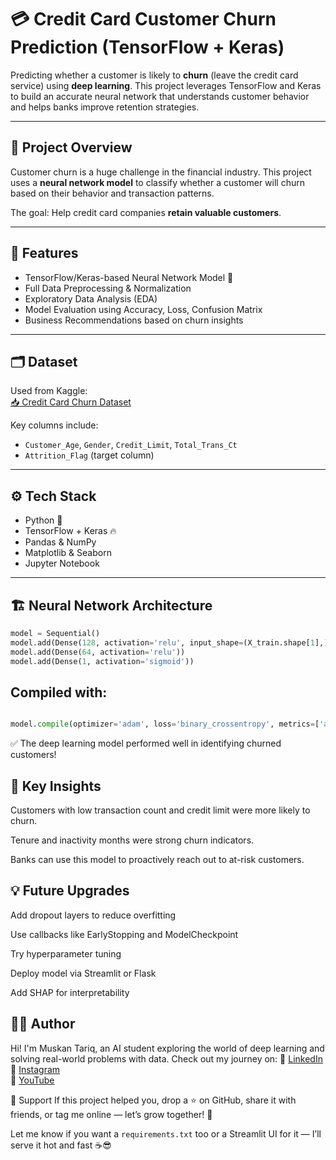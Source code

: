 # 💳 Credit Card Customer Churn Prediction (TensorFlow + Keras)

Predicting whether a customer is likely to **churn** (leave the credit card service) using **deep learning**. This project leverages TensorFlow and Keras to build an accurate neural network that understands customer behavior and helps banks improve retention strategies.

---

## 📌 Project Overview

Customer churn is a huge challenge in the financial industry. This project uses a **neural network model** to classify whether a customer will churn based on their behavior and transaction patterns.

The goal: Help credit card companies **retain valuable customers**.

---

## 🧠 Features

- TensorFlow/Keras-based Neural Network Model 🧠
- Full Data Preprocessing & Normalization
- Exploratory Data Analysis (EDA)
- Model Evaluation using Accuracy, Loss, Confusion Matrix
- Business Recommendations based on churn insights

---

## 🗂️ Dataset

Used from Kaggle:  
[📥 Credit Card Churn Dataset](https://www.kaggle.com/datasets/sakshigoyal7/credit-card-customers)

Key columns include:
- `Customer_Age`, `Gender`, `Credit_Limit`, `Total_Trans_Ct`
- `Attrition_Flag` (target column)

---

## ⚙️ Tech Stack

- Python 🐍  
- TensorFlow + Keras 🔥  
- Pandas & NumPy  
- Matplotlib & Seaborn  
- Jupyter Notebook  

---

## 🏗️ Neural Network Architecture

```python
model = Sequential()
model.add(Dense(128, activation='relu', input_shape=(X_train.shape[1],)))
model.add(Dense(64, activation='relu'))
model.add(Dense(1, activation='sigmoid'))
```

## Compiled with:

```python

model.compile(optimizer='adam', loss='binary_crossentropy', metrics=['accuracy'])
```

✅ The deep learning model performed well in identifying churned customers!

## 📌 Key Insights
Customers with low transaction count and credit limit were more likely to churn.

Tenure and inactivity months were strong churn indicators.

Banks can use this model to proactively reach out to at-risk customers.

## 💡 Future Upgrades
Add dropout layers to reduce overfitting

Use callbacks like EarlyStopping and ModelCheckpoint

Try hyperparameter tuning

Deploy model via Streamlit or Flask

Add SHAP for interpretability

## 👩‍💻 Author
Hi! I'm Muskan Tariq, an AI student exploring the world of deep learning and solving real-world problems with data.
Check out my journey on:
🔗 [LinkedIn](https://www.linkedin.com/in/muskan-tariq-095a50282)  
📸 [Instagram](https://www.instagram.com/ai_enthusiast86?igsh=dnRyenAwdTBxdTZ6)  
🎥 [YouTube](https://youtube.com/@ai_enthusiast86?si=bYV1AgkBoCMVUBiK) 

🌟 Support
If this project helped you, drop a ⭐ on GitHub, share it with friends, or tag me online — let’s grow together! 💖

Let me know if you want a `requirements.txt` too or a Streamlit UI for it — I’ll serve it hot and fast ☕😎
